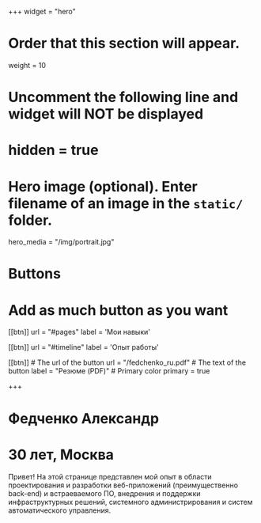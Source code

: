 +++
widget = "hero"
# Order that this section will appear.
weight = 10

# Uncomment the following line and widget will NOT be displayed
# hidden = true

# Hero image (optional). Enter filename of an image in the `static/` folder.
hero_media = "/img/portrait.jpg"

# Buttons
# Add as much button as you want
[[btn]]
  url = "#pages"
  label = 'Мои навыки'

[[btn]]
  url = "#timeline"
  label = 'Опыт работы'

[[btn]]
	# The url of the button
  url = "/fedchenko_ru.pdf"
	# The text of the button
  label = "Резюме (PDF)"
	# Primary color
	primary = true

+++

# **Федченко Александр**
# 30 лет, Москва

Привет! На этой странице представлен мой опыт в области проектирования
и разработки веб-приложений (преимущественно back-end) и встраеваемого ПО,
внедрения и поддержки инфраструктурных решений, системного
администрирования и систем автоматического управления.
